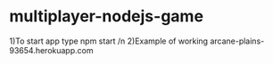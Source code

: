 # multiplayer-nodejs-game
1)To start app type npm start /n
2)Example of working  arcane-plains-93654.herokuapp.com
